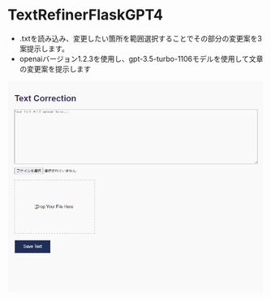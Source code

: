 # TextRefinerFlaskGPT4

- .txtを読み込み、変更したい箇所を範囲選択することでその部分の変更案を3案提示します。
- openaiバージョン1.2.3を使用し、gpt-3.5-turbo-1106モデルを使用して文章の変更案を提示します

![TextRefinerFlask.gif](./TextRefinerFlask.gif)

